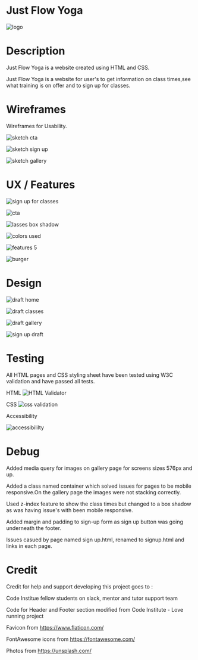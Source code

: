 # Just Flow Yoga 
![logo](https://github.com/Aaron-Flynn/Just-Flow-Yoga/assets/170866088/b36f77ed-b001-4fed-a000-aa427cc9a547)

# Description
Just Flow Yoga is a website created using HTML and CSS.

Just Flow Yoga is a website for user's to get information on class times,see what training is on offer and to sign up for classes.

# Wireframes
Wireframes for Usability.


![sketch cta](https://github.com/Aaron-Flynn/Just-Flow-Yoga/assets/170866088/0a504437-a480-4ac4-8ca7-7422a86275b5)



![sketch sign up](https://github.com/Aaron-Flynn/Just-Flow-Yoga/assets/170866088/353a629f-f88b-4efd-93a4-8a32931bfe9e)


![sketch gallery](https://github.com/Aaron-Flynn/Just-Flow-Yoga/assets/170866088/006c18e1-ebb4-47c7-b37e-d7d775a13e80)

# UX / Features

![sign up for classes](https://github.com/Aaron-Flynn/Just-Flow-Yoga/assets/170866088/59a5183e-abc4-48ff-bc9c-d4a05b05f1b1)

![cta](https://github.com/Aaron-Flynn/Just-Flow-Yoga/assets/170866088/5ce9dc66-a65e-40a0-879f-fc51add769a1)

![lasses box shadow](https://github.com/Aaron-Flynn/Just-Flow-Yoga/assets/170866088/1eb78be5-be14-4ba0-b1be-e15b4bc38bfd)

![colors used](https://github.com/Aaron-Flynn/Just-Flow-Yoga/assets/170866088/50501173-012b-4773-b213-36e1dcdeae69)

![features 5](https://github.com/Aaron-Flynn/Just-Flow-Yoga/assets/170866088/648c393e-f22e-467e-a2ee-695ad08f8f3f)

![burger](https://github.com/Aaron-Flynn/Just-Flow-Yoga/assets/170866088/323af2fe-71f5-405b-bef0-51e18d78a5b8)

# Design 

![draft home](https://github.com/Aaron-Flynn/Just-Flow-Yoga/assets/170866088/bcbec20f-e5f6-4d58-9a23-061b8b76d0b5)

![draft classes](https://github.com/Aaron-Flynn/Just-Flow-Yoga/assets/170866088/7b9010f4-ba56-4057-97d2-3cd1b6cc6500)

![draft gallery ](https://github.com/Aaron-Flynn/Just-Flow-Yoga/assets/170866088/0bfc8efc-cb4e-4d2d-8069-66dedf0c2d3e)

![sign up draft](https://github.com/Aaron-Flynn/Just-Flow-Yoga/assets/170866088/37433ec4-aaa6-4f29-8e0f-fbe9f67f86af)

# Testing 
All HTML pages and CSS styling sheet have been tested using W3C validation and have passed all tests.

HTML
![HTML Validator](https://github.com/Aaron-Flynn/Just-Flow-Yoga/assets/170866088/e9b596fd-aae6-450a-b566-797c77580c7e)

CSS
![css validation](https://github.com/Aaron-Flynn/Just-Flow-Yoga/assets/170866088/02f907bd-2b4e-4d8a-9da6-4d0cda178fb9)

Accessibility

![accessibililty](https://github.com/Aaron-Flynn/Just-Flow-Yoga/assets/170866088/91fdf5b8-6605-46d1-b4f6-4fef25c8ec06)


# Debug
Added media query for images on gallery page for screens sizes 576px and up.

Added a class named container which solved issues for pages to be mobile responsive.On the gallery page the images were not stacking correctly.

Used z-index feature to show the class times but changed to a box shadow as was having issue's with been mobile responsive.

Added margin and padding to sign-up form as sign up button was going underneath the footer.

Issues casued by page named sign up.html, renamed to signup.html and links in each page.


# Credit
Credit for help and support developing this project goes to :

Code Institue fellow students on slack, mentor and tutor support team

Code for Header and Footer section modified from Code Institute - Love running project

Favicon from https://www.flaticon.com/

FontAwesome icons from https://fontawesome.com/

Photos from https://unsplash.com/


